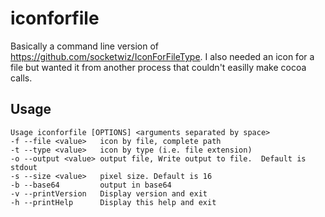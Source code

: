 iconforfile
===============
Basically a command line version of <https://github.com/socketwiz/IconForFileType>.  I also needed an icon for a file but wanted it from another process that couldn't easilly make cocoa calls.  

Usage
-----
	Usage iconforfile [OPTIONS] <arguments separated by space>
	-f --file <value>   icon by file, complete path 
	-t --type <value>   icon by type (i.e. file extension) 
	-o --output <value> output file, Write output to file.  Default is stdout 
	-s --size <value>   pixel size. Default is 16 
	-b --base64         output in base64 
	-v --printVersion   Display version and exit 
	-h --printHelp      Display this help and exit 